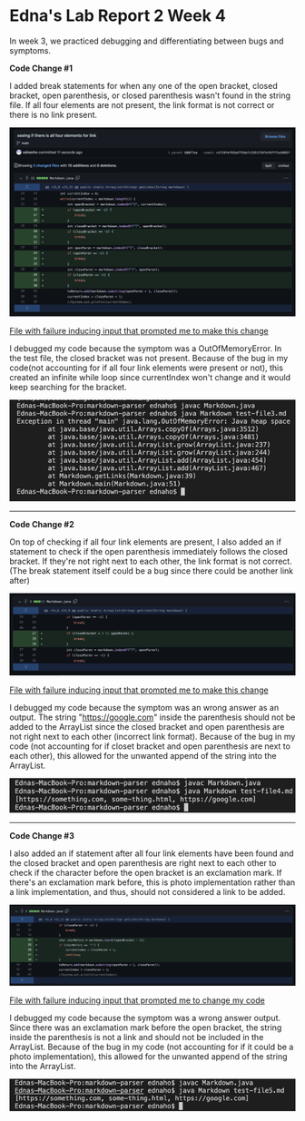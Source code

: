 # Edna's Lab Report 2 Week 4

In week 3, we practiced debugging and differentiating between bugs and symptoms.

**Code Change #1**

I added break statements for when any one of the open bracket, closed bracket, open parenthesis, or closed parenthesis wasn't found in the string file. If all four elements are not present, the link format is not correct or there is no link present. 

![allfourelements](allfourelems.png)

[File with failure inducing input that prompted me to make this change](testfile1.md)

I debugged my code because the symptom was a OutOfMemoryError. In the test file, the closed bracket was not present. Because of the bug in my code(not accounting for if all four link elements were present or not), this created an infinite while loop since currentIndex won't change and it would keep searching for the bracket.

![test1error](test1outputerror.png)


-----


**Code Change #2**

On top of checking if all four link elements are present, I also added an if statement to check if the open parenthesis immediately follows the closed bracket. If they're not right next to each other, the link format is not correct. (The break statement itself could be a bug since there could be another link after)

![together](together.png)

[File with failure inducing input that prompted me to make this change](testfile2.md)

I debugged my code because the symptom was an wrong answer as an output. The string "https://google.com" inside the parenthesis should not be added to the ArrayList since the closed bracket and open parenthesis are not right next to each other (incorrect link format). Because of the bug in my code (not accounting for if closet bracket and open parenthesis are next to each other), this allowed for the unwanted append of the string into the ArrayList.

![test2output](test2error.png)

----

**Code Change #3**

I also added an if statement after all four link elements have been found and the closed bracket and open parenthesis are right next to each other to check if the character before the open bracket is an exclamation mark. If there's an exclamation mark before, this is photo implementation rather than a link implementation, and thus, should not considered a link to be added. 

![exclamation](exclamation.png)

[File with failure inducing input that prompted me to change my code](testfile3.md)

I debugged my code because the symptom was a wrong answer output. Since there was an exclamation mark before the open bracket, the string inside the parenthesis is not a link and should not be included in the ArrayList. Because of the bug in my code (not accounting for if it could be a photo implementation), this allowed for the unwanted append of the string into the ArrayList.

![test3error](test3error.png)
